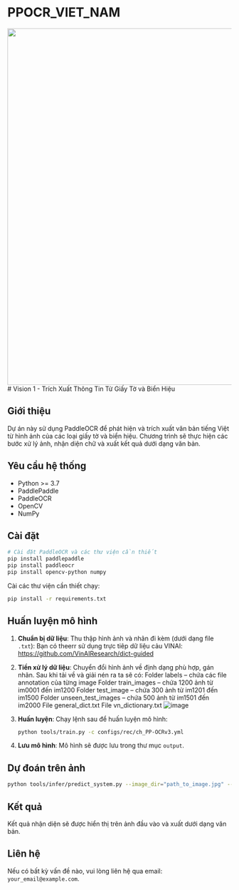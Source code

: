 <p align="center">
<H1>PPOCR_VIET_NAM</H1>
</p>

<div align="center">
    <img src="https://github.com/PaddlePaddle/PaddleOCR/releases/download/v2.8.0/demo.gif" width="800">
</div>
# Vision 1 - Trích Xuất Thông Tin Từ Giấy Tờ và Biển Hiệu

## Giới thiệu
Dự án này sử dụng PaddleOCR để phát hiện và trích xuất văn bản tiếng Việt từ hình ảnh của các loại giấy tờ và biển hiệu. Chương trình sẽ thực hiện các bước xử lý ảnh, nhận diện chữ và xuất kết quả dưới dạng văn bản.

## Yêu cầu hệ thống
- Python >= 3.7
- PaddlePaddle
- PaddleOCR
- OpenCV
- NumPy



## Cài đặt

```bash
# Cài đặt PaddleOCR và các thư viện cần thiết
pip install paddlepaddle
pip install paddleocr
pip install opencv-python numpy
```
Cài các thư viện cần thiết chạy:
```bash 
pip install -r requirements.txt
```
## Huấn luyện mô hình
1. **Chuẩn bị dữ liệu**: Thu thập hình ảnh và nhãn đi kèm (dưới dạng file `.txt`):
   Bạn có theerr sử dụng trực tiêp dữ liệu cảu VINAI: https://github.com/VinAIResearch/dict-guided

2. **Tiền xử lý dữ liệu**: Chuyển đổi hình ảnh về định dạng phù hợp, gán nhãn.
   Sau khi tải về và giải nén ra ta sẽ có:
    Folder labels – chứa các file annotation của từng image
    Folder train_images – chứa 1200 ảnh từ im0001 đến im1200
    Folder test_image – chứa 300 ảnh từ im1201 đến im1500
    Folder unseen_test_images – chứa 500 ảnh từ im1501 đến im2000
    File general_dict.txt
    File vn_dictionary.txt
   ![image](https://github.com/user-attachments/assets/466faca4-9a21-4bae-9789-59552f464e53)

4. **Huấn luyện**: Chạy lệnh sau để huấn luyện mô hình:
   ```bash
   python tools/train.py -c configs/rec/ch_PP-OCRv3.yml
   ```
5. **Lưu mô hình**: Mô hình sẽ được lưu trong thư mục `output`.

## Dự đoán trên ảnh
```bash
python tools/infer/predict_system.py --image_dir="path_to_image.jpg" --det_model_dir="path_to_det_model" --rec_model_dir="path_to_rec_model" --use_angle_cls=True
```

## Kết quả
Kết quả nhận diện sẽ được hiển thị trên ảnh đầu vào và xuất dưới dạng văn bản.

## Liên hệ
Nếu có bất kỳ vấn đề nào, vui lòng liên hệ qua email: `your_email@example.com`.
